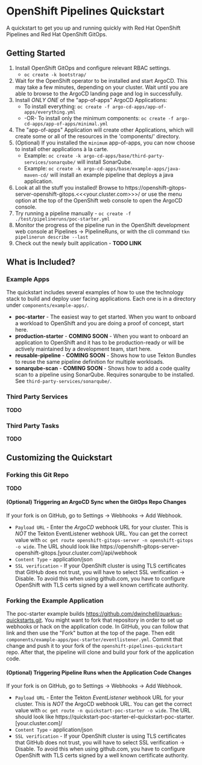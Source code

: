 # OpenShift Pipelines Quickstart

A quickstart to get you up and running quickly with Red Hat OpenShift Pipelines and Red Hat OpenShift GitOps.

## Getting Started
1. Install OpenShift GitOps and configure relevant RBAC settings.
   * `oc create -k bootstrap/`
2. Wait for the OpenShift operator to be installed and start ArgoCD. This may take a few minutes,
   depending on your cluster. Wait until you are able to browse to the ArgoCD landing page and log in successfully.
3. Install *ONLY ONE* of the "app-of-apps" ArgoCD Applications:
   * To install everything: `oc create -f argo-cd-apps/app-of-apps/everything.yml`
   * -OR- To install only the minimum components: `oc create -f argo-cd-apps/app-of-apps/minimal.yml`
4. The "app-of-apps" Application will create other Applications, which will create some or all of the resources in the
   'components/' directory.
5. (Optional) If you installed the `minimum` app-of-apps, you can now choose to install other applications à la carte.
   * Example: `oc create -k argo-cd-apps/base/third-party-services/sonarqube/` will install SonarQube.
   * Example: `oc create -k argo-cd-apps/base/example-apps/java-maven-cd/` will install an example pipeline that deploys a java application.
6. Look at all the stuff you installed! Browse to https://openshift-gitops-server-openshift-gitops.<<<your.cluster.com>>>/ or use the
   menu option at the top of the OpenShift web console to open the ArgoCD console.
7. Try running a pipeline manually - `oc create -f ./test/pipelineruns/poc-starter.yml`
8. Monitor the progress of the pipeline run in the OpenShift development web console at Pipelines -> PipelineRuns, or with the cli command `tkn pipelinerun describe --last` 
9. Check out the newly built application - **TODO LINK**

## What is Included?

### Example Apps

The quickstart includes several examples of how to use the technology stack to build and deploy user facing applications.
Each one is in a directory under `components/example-apps/`.

* **poc-starter** - The easiest way to get started. When you want to onboard a workload to OpenShift and you are doing a proof of concept, start here.
* **production-starter** - **COMING SOON** -  When you want to onboard an application to OpenShift and it has to be production-ready or will be actively maintained by a development team, start here.
* **reusable-pipeline** - **COMING SOON** - Shows how to use Tekton Bundles to reuse the same pipeline definition for multiple workloads.
* **sonarqube-scan** - **COMING SOON** - Shows how to add a code quality scan to a pipeline using SonarQube. Requires sonarqube to be installed. See `third-party-services/sonarqube/`.

### Third Party Services
**TODO**

### Third Party Tasks
**TODO**

## Customizing the Quickstart

### Forking this Git Repo
**TODO**

#### (Optional) Triggering an ArgoCD Sync when the GitOps Repo Changes
If your fork is on GitHub, go to Settings -> Webhooks -> Add Webhook.
* `Payload URL` - Enter the *ArgoCD* webhook URL for your cluster. This is *NOT* the Tekton EventListener webhook URL. You can get the correct value with `oc get route openshift-gitops-server -n openshift-gitops -o wide`. The URL should look like https://openshift-gitops-server-openshift-gitops.[your.cluster.com]/api/webhook
* `Content Type` - application/json
* `SSL verification` - If your OpenShift cluster is using TLS certificates that GitHub does not trust, you will have to select SSL verification -> Disable. To avoid this when using github.com, you have to configure OpenShift with TLS certs signed by a well known certificate authority.

### Forking the Example Application
The poc-starter example builds https://github.com/dwinchell/quarkus-quickstarts.git. You might want to fork that repository in order to set up webhooks or hack on the application code. In GitHub, you can follow that link and then use the "Fork" button at the top of the page.
Then edit `components/example-apps/poc-starter/eventlistener.yml`. Commit that change and push it to your fork of the `openshift-pipelines-quickstart` repo. After that, the pipeline will clone and build your fork of the application code.

#### (Optional) Triggering Pipeline Runs when the Application Code Changes
If your fork is on GitHub, go to Settings -> Webhooks -> Add Webhook.
* `Payload URL` - Enter the Tekton *EventListener* webhook URL for your cluster. This is *NOT* the ArgoCD webhook URL. You can get the correct value with `oc get route -n quickstart-poc-starter -o wide`. The URL should look like https://quickstart-poc-starter-el-quickstart-poc-starter.[your.cluster.com]/
* `Content Type` - application/json
* `SSL verification` - If your OpenShift cluster is using TLS certificates that GitHub does not trust, you will have to select SSL verification -> Disable. To avoid this when using github.com, you have to configure OpenShift with TLS certs signed by a well known certificate authority. 
